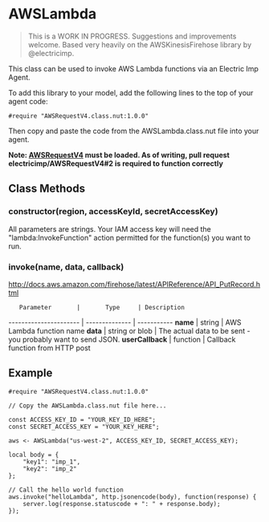 # AWSLambda

<blockquote>
This is a WORK IN PROGRESS. Suggestions and improvements welcome.
Based very heavily on the AWSKinesisFirehose library by @electricimp. 
</blockquote>

This class can be used to invoke AWS Lambda functions via an Electric Imp Agent.

To add this library to your model, add the following lines to the top of your agent code:

```
#require "AWSRequestV4.class.nut:1.0.0"
```

Then copy and paste the code from the AWSLambda.class.nut file into your agent.

**Note: [AWSRequestV4](https://github.com/electricimp/AWSRequestV4/) must be loaded. As of writing, pull request electricimp/AWSRequestV4#2 is required to function correctly**

## Class Methods

### constructor(region, accessKeyId, secretAccessKey)

All parameters are strings. Your IAM access key will need the "lambda:InvokeFunction" action permitted for the function(s) you want to run.

### invoke(name, data, callback)

http://docs.aws.amazon.com/firehose/latest/APIReference/API_PutRecord.html

       Parameter       |       Type     | Description
---------------------- | -------------- | -----------
**name** | string         | AWS Lambda function name
**data**               | string or blob | The actual data to be sent - you probably want to send JSON.
**userCallback**       | function       | Callback function from HTTP post

## Example

```squirrel
#require "AWSRequestV4.class.nut:1.0.0"

// Copy the AWSLambda.class.nut file here...

const ACCESS_KEY_ID = "YOUR_KEY_ID_HERE";
const SECRET_ACCESS_KEY = "YOUR_KEY_HERE";

aws <- AWSLambda("us-west-2", ACCESS_KEY_ID, SECRET_ACCESS_KEY);

local body = {
    "key1": "imp_1",
    "key2": "imp_2"
};

// Call the hello world function
aws.invoke("helloLambda", http.jsonencode(body), function(response) {
    server.log(response.statuscode + ": " + response.body);
});

```